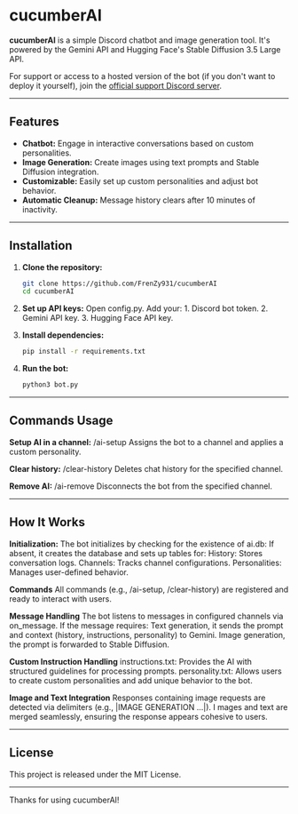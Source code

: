 # cucumberAI

**cucumberAI** is a simple Discord chatbot and image generation tool. It's powered by the Gemini API and Hugging Face's Stable Diffusion 3.5 Large API.

For support or access to a hosted version of the bot (if you don't want to deploy it yourself), join the [official support Discord server](https://discord.gg/awJMWYgV5c).

---

## Features
- **Chatbot:** Engage in interactive conversations based on custom personalities.
- **Image Generation:** Create images using text prompts and Stable Diffusion integration.
- **Customizable:** Easily set up custom personalities and adjust bot behavior.
- **Automatic Cleanup:** Message history clears after 10 minutes of inactivity.

---

## Installation
1. **Clone the repository:**
   ```bash
   git clone https://github.com/FrenZy931/cucumberAI
   cd cucumberAI

2. **Set up API keys:**
    Open config.py.
    Add your:
        1. Discord bot token.
        2. Gemini API key.
        3. Hugging Face API key.

3. **Install dependencies:**
    ```bash
    pip install -r requirements.txt

4. **Run the bot:**
    ```bash
    python3 bot.py

---

## Commands Usage
**Setup AI in a channel:**
    /ai-setup <channel> <personality>
    Assigns the bot to a channel and applies a custom personality.


**Clear history:**
    /clear-history <channel>
    Deletes chat history for the specified channel.


**Remove AI:**
    /ai-remove <channel>
    Disconnects the bot from the specified channel.

---

## How It Works
**Initialization:**
    The bot initializes by checking for the existence of ai.db:
    If absent, it creates the database and sets up tables for:
        History: Stores conversation logs.
        Channels: Tracks channel configurations.
        Personalities: Manages user-defined behavior.

**Commands**
    All commands (e.g., /ai-setup, /clear-history) are registered and ready to interact with users.

**Message Handling**
    The bot listens to messages in configured channels via on_message.
    If the message requires:
        Text generation, it sends the prompt and context (history, instructions, personality) to Gemini.
        Image generation, the prompt is forwarded to Stable Diffusion.

**Custom Instruction Handling**
    instructions.txt: Provides the AI with structured guidelines for processing prompts.
    personality.txt: Allows users to create custom personalities and add unique behavior to the bot.


**Image and Text Integration**
    Responses containing image requests are detected via delimiters (e.g., |IMAGE GENERATION ...|).
I   mages and text are merged seamlessly, ensuring the response appears cohesive to users.



---

## License

This project is released under the MIT License.


---

Thanks for using cucumberAI! 